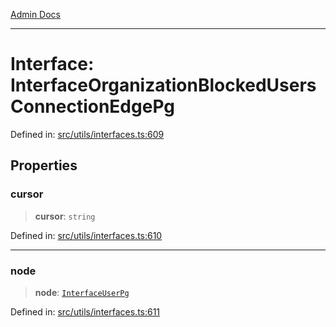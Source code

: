[Admin Docs](/)

***

# Interface: InterfaceOrganizationBlockedUsersConnectionEdgePg

Defined in: [src/utils/interfaces.ts:609](https://github.com/PalisadoesFoundation/talawa-admin/blob/main/src/utils/interfaces.ts#L609)

## Properties

### cursor

> **cursor**: `string`

Defined in: [src/utils/interfaces.ts:610](https://github.com/PalisadoesFoundation/talawa-admin/blob/main/src/utils/interfaces.ts#L610)

***

### node

> **node**: [`InterfaceUserPg`](InterfaceUserPg.md)

Defined in: [src/utils/interfaces.ts:611](https://github.com/PalisadoesFoundation/talawa-admin/blob/main/src/utils/interfaces.ts#L611)
